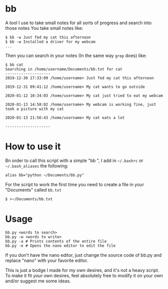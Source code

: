 # bb
A tool I use to take small notes for all sorts of progress and search into those notes
You take small notes like:
```
$ bb -w Just fed my cat this afternoon
$ bb -w Installed a driver for my webcam
...
```
Then you can search in your notes (In the same way `grep` does) like:
```
$ bb cat
Searching in /home/username/Documents/bb.txt for cat
--------------------
2019-12-30 17:33:09 /home/username> Just fed my cat this afternoon

2019-12-31 09:41:12 /home/username> My cat wants to go outside

2020-01-12 10:34:03 /home/username> My cat just tried to eat my webcam

2020-01-13 14:58:02 /home/username> My webcam is working fine, just took a picture with my cat

2020-01-13 21:56:43 /home/username> My cat eats a lot

--------------------
```

# How to use it
Bn order to call this script with a simple "bb <arguments>", I add in `~/.bashrc` or `~/.bash_aliases` the following:
```
alias bb="python ~/Documents/bb.py"
```
 For the script to work the first time you need to create a file in your "Documents" called `bb.txt`
```
$ >~/Documents/bb.txt
```
 # Usage
```
bb.py <words to search>
bb.py -w <words to write>
bb.py -a # Prints contents of the entire file
bb.py -e # Opens the nano editor to edit the file
```
If you don't have the nano editor, just change the source code of bb.py and replace "nano" with your favorite editor.

This is just a bodge I made for my own desires, and it's not a heavy script. To make it fit *your* own desires, feel absolutely free to modify it on your own and/or suggest me some ideas.
